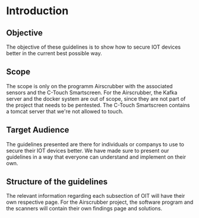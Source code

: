 # Introduction

## Objective
The objective of these guidelines is to show how to secure IOT devices better in the current best possible way.

## Scope
The scope is only on the programm Airscrubber with the associated sensors and the C-Touch Smartscreen.
For the Airscrubber, the Kafka server and the docker system are out of scope, since they are not part of the project that needs to be pentested.
The C-Touch Smartscreen contains a tomcat server that we're not allowed to touch.


## Target Audience
The guidelines presented are there for individuals or companys to use to secure their IOT devices better.
We have made sure to present our guidelines in a way that everyone can understand and implement on their own.

## Structure of the guidelines
The relevant information regarding each subsection of OIT will have their own respective page.
For the Airscrubber project, the software program and the scanners will contain their own findings page and solutions.